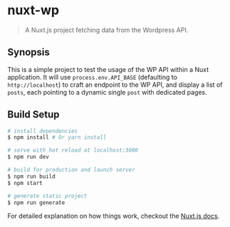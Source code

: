# nuxt-wp

> A Nuxt.js project fetching data from the Wordpress API.

## Synopsis

This is a simple project to test the usage of the WP API within a Nuxt application.
It will use `process.env.API_BASE` (defaulting to `http://localhost`) to craft an endpoint to the WP API,
and display a list of `posts`, each pointing to a dynamic single `post` with dedicated pages.

## Build Setup

``` bash
# install dependencies
$ npm install # Or yarn install

# serve with hot reload at localhost:3000
$ npm run dev

# build for production and launch server
$ npm run build
$ npm start

# generate static project
$ npm run generate
```

For detailed explanation on how things work, checkout the [Nuxt.js docs](https://github.com/nuxt/nuxt.js).

